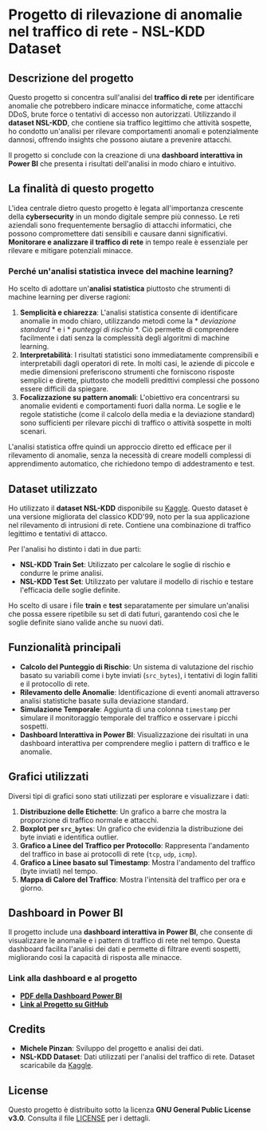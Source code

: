 # Progetto di rilevazione di anomalie nel traffico di rete - NSL-KDD Dataset

## Descrizione del progetto

Questo progetto si concentra sull'analisi del **traffico di rete** per identificare anomalie che potrebbero indicare minacce informatiche, come attacchi DDoS, brute force o tentativi di accesso non autorizzati. Utilizzando il **dataset NSL-KDD**, che contiene sia traffico legittimo che attività sospette, ho condotto un'analisi per rilevare comportamenti anomali e potenzialmente dannosi, offrendo insights che possono aiutare a prevenire attacchi.

Il progetto si conclude con la creazione di una **dashboard interattiva in Power BI** che presenta i risultati dell'analisi in modo chiaro e intuitivo.

## La finalità di questo progetto

L'idea centrale dietro questo progetto è legata all'importanza crescente della **cybersecurity** in un mondo digitale sempre più connesso. Le reti aziendali sono frequentemente bersaglio di attacchi informatici, che possono compromettere dati sensibili e causare danni significativi. **Monitorare e analizzare il traffico di rete** in tempo reale è essenziale per rilevare e mitigare potenziali minacce.

### Perché un'analisi statistica invece del machine learning?

Ho scelto di adottare un'**analisi statistica** piuttosto che strumenti di machine learning per diverse ragioni:
1. **Semplicità e chiarezza**: L'analisi statistica consente di identificare anomalie in modo chiaro, utilizzando metodi come la * *deviazione standard* * e i * *punteggi di rischio* *. Ciò permette di comprendere facilmente i dati senza la complessità degli algoritmi di machine learning.
2. **Interpretabilità**: I risultati statistici sono immediatamente comprensibili e interpretabili dagli operatori di rete. In molti casi, le aziende di piccole e medie dimensioni preferiscono strumenti che forniscono risposte semplici e dirette, piuttosto che modelli predittivi complessi che possono essere difficili da spiegare.
3. **Focalizzazione su pattern anomali**: L'obiettivo era concentrarsi su anomalie evidenti e comportamenti fuori dalla norma. Le soglie e le regole statistiche (come il calcolo della media e la deviazione standard) sono sufficienti per rilevare picchi di traffico o attività sospette in molti scenari.
   
L'analisi statistica offre quindi un approccio diretto ed efficace per il rilevamento di anomalie, senza la necessità di creare modelli complessi di apprendimento automatico, che richiedono tempo di addestramento e test.

## Dataset utilizzato

Ho utilizzato il **dataset NSL-KDD** disponibile su [Kaggle](https://www.kaggle.com/datasets/hassan06/nslkdd). Questo dataset è una versione migliorata del classico KDD'99, noto per la sua applicazione nel rilevamento di intrusioni di rete. Contiene una combinazione di traffico legittimo e tentativi di attacco.

Per l'analisi ho distinto i dati in due parti:
- **NSL-KDD Train Set**: Utilizzato per calcolare le soglie di rischio e condurre le prime analisi.
- **NSL-KDD Test Set**: Utilizzato per valutare il modello di rischio e testare l'efficacia delle soglie definite.

Ho scelto di usare i file **train** e **test** separatamente per simulare un'analisi che possa essere ripetibile su set di dati futuri, garantendo così che le soglie definite siano valide anche su nuovi dati.

## Funzionalità principali

- **Calcolo del Punteggio di Rischio**: Un sistema di valutazione del rischio basato su variabili come i byte inviati (`src_bytes`), i tentativi di login falliti e il protocollo di rete.
- **Rilevamento delle Anomalie**: Identificazione di eventi anomali attraverso analisi statistiche basate sulla deviazione standard.
- **Simulazione Temporale**: Aggiunta di una colonna `timestamp` per simulare il monitoraggio temporale del traffico e osservare i picchi sospetti.
- **Dashboard Interattiva in Power BI**: Visualizzazione dei risultati in una dashboard interattiva per comprendere meglio i pattern di traffico e le anomalie.

## Grafici utilizzati

Diversi tipi di grafici sono stati utilizzati per esplorare e visualizzare i dati:

1. **Distribuzione delle Etichette**: Un grafico a barre che mostra la proporzione di traffico normale e attacchi.
2. **Boxplot per `src_bytes`**: Un grafico che evidenzia la distribuzione dei byte inviati e identifica outlier.
3. **Grafico a Linee del Traffico per Protocollo**: Rappresenta l'andamento del traffico in base ai protocolli di rete (`tcp`, `udp`, `icmp`).
4. **Grafico a Linee basato sul Timestamp**: Mostra l'andamento del traffico (byte inviati) nel tempo.
5. **Mappa di Calore del Traffico**: Mostra l'intensità del traffico per ora e giorno.

## Dashboard in Power BI

Il progetto include una **dashboard interattiva in Power BI**, che consente di visualizzare le anomalie e i pattern di traffico di rete nel tempo. Questa dashboard facilita l'analisi dei dati e permette di filtrare eventi sospetti, migliorando così la capacità di risposta alle minacce.

### Link alla dashboard e al progetto

- **[PDF della Dashboard Power BI](https://github.com/username/project-name/PowerBI-Dashboard.pdf)** 
- **[Link al Progetto su GitHub](https://github.com/username/project-name)** 

## Credits

- **Michele Pinzan**: Sviluppo del progetto e analisi dei dati.
- **NSL-KDD Dataset**: Dati utilizzati per l'analisi del traffico di rete. Dataset scaricabile da [Kaggle](https://www.kaggle.com/datasets/hassan06/nslkdd).
  
## License

Questo progetto è distribuito sotto la licenza **GNU General Public License v3.0**. Consulta il file [LICENSE]([https://github.com/username/project-name/blob/main/LICENSE](https://github.com/mpizx/CAPSTONE_DAPT0224/blob/main/LICENSE)) per i dettagli.
